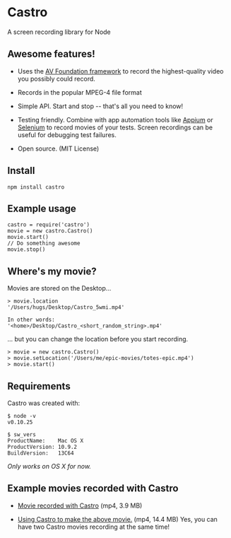 Castro
===========

A screen recording library for Node


## Awesome features!

- Uses the [AV Foundation framework](https://developer.apple.com/av-foundation/) to record the highest-quality video you possibly could record. 

- Records in the popular MPEG-4 file format

- Simple API. Start and stop -- that's all you need to know!

- Testing friendly. Combine with app automation tools like [Appium](http://appium.io/) or [Selenium](http://docs.seleniumhq.org/) to record movies of your tests. Screen recordings can be useful for debugging test failures.  

- Open source. (MIT License)


## Install

    npm install castro

## Example usage

    castro = require('castro')
    movie = new castro.Castro()
    movie.start()
    // Do something awesome
    movie.stop()

## Where's my movie?

Movies are stored on the Desktop...
   
    > movie.location
    '/Users/hugs/Desktop/Castro_5wmi.mp4'
    
    In other words:
    '<home>/Desktop/Castro_<short_random_string>.mp4'

... but you can change the location before you start recording.

    > movie = new castro.Castro()
    > movie.setLocation('/Users/me/epic-movies/totes-epic.mp4')
    > movie.start()

## Requirements

Castro was created with:

    $ node -v
    v0.10.25
    
    $ sw_vers
    ProductName:    Mac OS X
    ProductVersion: 10.9.2
    BuildVersion:   13C64

*Only works on OS X for now.*

## Example movies recorded with Castro
  
- [Movie recorded with Castro](https://s3.amazonaws.com/castro-screencasts/Castro_h41jor.mp4) (mp4, 3.9 MB)

- [Using Castro to make the above movie.](https://s3.amazonaws.com/castro-screencasts/Castro_8jv2t9.mp4) (mp4, 14.4 MB) Yes, you can have two Castro movies recording at the same time!
